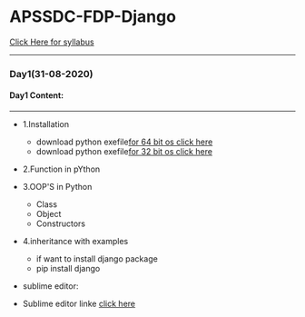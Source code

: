 # APSSDC-FDP-Django

[Click Here for syllabus](https://drive.google.com/file/d/1OnBUWHxKIa0ixTU8uKrWTGCE7HB3PbGl/view)

_____
### Day1(31-08-2020)
#### Day1 Content:
_____
- 1.Installation
  - download python exefile[for 64 bit os click here](https://www.python.org/ftp/python/3.6.6/python-3.6.6-amd64.exe)
  - download python exefile[for 32 bit os click here](https://www.python.org/ftp/python/3.6.6/python-3.6.6.exe)
- 2.Function in pYthon 
- 3.OOP'S in Python
  - Class
  - Object
  - Constructors
- 4.inheritance with examples
      
  
  - if want to install django package
   - pip install django
 - sublime editor:
  - Sublime editor linke [click here](https://www.sublimetext.com/3)
  
